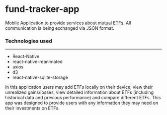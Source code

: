 # fund-tracker-app

Mobile Application to provide services about [mutual ETFs](https://github.com/wozyn/fund-tracker-backend). All communication is being exchanged via JSON format.

### Technologies used

---

- React-Native
- react-native-reanimated
- axios
- d3
- react-native-sqlite-storage

In this application users may add ETFs locally on their device, view their unrealized gains/losses, view detailed information about ETFs (including historical data and previous performance) and compare different ETFs. This app was designed to provide users with any information they may need on their investments on ETFs.
